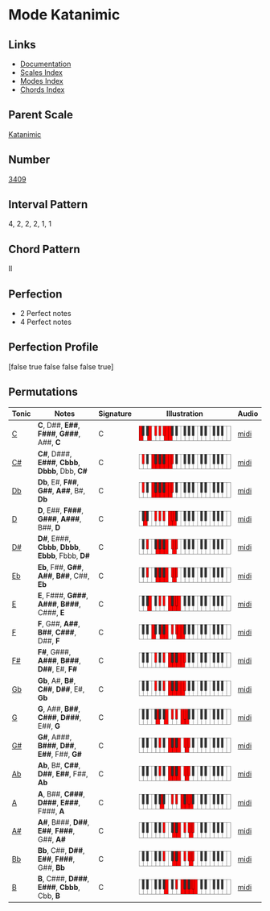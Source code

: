# Mode Katanimic

## Links

- [Documentation](index.md)
- [Scales Index](Scales.md)
- [Modes Index](Modes.md)
- [Chords Index](Chords.md)

## Parent Scale

[Katanimic](ScaleKatanimic.md)

## Number

[3409](https://ianring.com/musictheory/scales/3409)

## Interval Pattern

4, 2, 2, 2, 1, 1

## Chord Pattern

II

## Perfection

- 2 Perfect notes
- 4 Perfect notes

## Perfection Profile

[false true false false false true]

## Permutations

| Tonic | Notes | Signature | Illustration | Audio |
|-------|-------|-----------|--------------|-------|
| [C](ModeCNaturalKatanimic.md) | **C**, D##, **E##**, **F###**, **G###**, A##, **C** | C | ![CNaturalKatanimic](ModeCNaturalKatanimic.png) | [midi](https://github.com/edipermadi/music/blob/main/docs/ModeCNaturalKatanimic.mid?raw=true) |
| [C#](ModeCSharpKatanimic.md) | **C#**, D###, **E###**, **Cbbb**, **Dbbb**, Dbb, **C#** | C | ![CSharpKatanimic](ModeCSharpKatanimic.png) | [midi](https://github.com/edipermadi/music/blob/main/docs/ModeCSharpKatanimic.mid?raw=true) |
| [Db](ModeDFlatKatanimic.md) | **Db**, E#, **F##**, **G##**, **A##**, B#, **Db** | C | ![DFlatKatanimic](ModeDFlatKatanimic.png) | [midi](https://github.com/edipermadi/music/blob/main/docs/ModeDFlatKatanimic.mid?raw=true) |
| [D](ModeDNaturalKatanimic.md) | **D**, E##, **F###**, **G###**, **A###**, B##, **D** | C | ![DNaturalKatanimic](ModeDNaturalKatanimic.png) | [midi](https://github.com/edipermadi/music/blob/main/docs/ModeDNaturalKatanimic.mid?raw=true) |
| [D#](ModeDSharpKatanimic.md) | **D#**, E###, **Cbbb**, **Dbbb**, **Ebbb**, Fbbb, **D#** | C | ![DSharpKatanimic](ModeDSharpKatanimic.png) | [midi](https://github.com/edipermadi/music/blob/main/docs/ModeDSharpKatanimic.mid?raw=true) |
| [Eb](ModeEFlatKatanimic.md) | **Eb**, F##, **G##**, **A##**, **B##**, C##, **Eb** | C | ![EFlatKatanimic](ModeEFlatKatanimic.png) | [midi](https://github.com/edipermadi/music/blob/main/docs/ModeEFlatKatanimic.mid?raw=true) |
| [E](ModeENaturalKatanimic.md) | **E**, F###, **G###**, **A###**, **B###**, C###, **E** | C | ![ENaturalKatanimic](ModeENaturalKatanimic.png) | [midi](https://github.com/edipermadi/music/blob/main/docs/ModeENaturalKatanimic.mid?raw=true) |
| [F](ModeFNaturalKatanimic.md) | **F**, G##, **A##**, **B##**, **C###**, D##, **F** | C | ![FNaturalKatanimic](ModeFNaturalKatanimic.png) | [midi](https://github.com/edipermadi/music/blob/main/docs/ModeFNaturalKatanimic.mid?raw=true) |
| [F#](ModeFSharpKatanimic.md) | **F#**, G###, **A###**, **B###**, **D##**, E#, **F#** | C | ![FSharpKatanimic](ModeFSharpKatanimic.png) | [midi](https://github.com/edipermadi/music/blob/main/docs/ModeFSharpKatanimic.mid?raw=true) |
| [Gb](ModeGFlatKatanimic.md) | **Gb**, A#, **B#**, **C##**, **D##**, E#, **Gb** | C | ![GFlatKatanimic](ModeGFlatKatanimic.png) | [midi](https://github.com/edipermadi/music/blob/main/docs/ModeGFlatKatanimic.mid?raw=true) |
| [G](ModeGNaturalKatanimic.md) | **G**, A##, **B##**, **C###**, **D###**, E##, **G** | C | ![GNaturalKatanimic](ModeGNaturalKatanimic.png) | [midi](https://github.com/edipermadi/music/blob/main/docs/ModeGNaturalKatanimic.mid?raw=true) |
| [G#](ModeGSharpKatanimic.md) | **G#**, A###, **B###**, **D##**, **E##**, F##, **G#** | C | ![GSharpKatanimic](ModeGSharpKatanimic.png) | [midi](https://github.com/edipermadi/music/blob/main/docs/ModeGSharpKatanimic.mid?raw=true) |
| [Ab](ModeAFlatKatanimic.md) | **Ab**, B#, **C##**, **D##**, **E##**, F##, **Ab** | C | ![AFlatKatanimic](ModeAFlatKatanimic.png) | [midi](https://github.com/edipermadi/music/blob/main/docs/ModeAFlatKatanimic.mid?raw=true) |
| [A](ModeANaturalKatanimic.md) | **A**, B##, **C###**, **D###**, **E###**, F###, **A** | C | ![ANaturalKatanimic](ModeANaturalKatanimic.png) | [midi](https://github.com/edipermadi/music/blob/main/docs/ModeANaturalKatanimic.mid?raw=true) |
| [A#](ModeASharpKatanimic.md) | **A#**, B###, **D##**, **E##**, **F###**, G##, **A#** | C | ![ASharpKatanimic](ModeASharpKatanimic.png) | [midi](https://github.com/edipermadi/music/blob/main/docs/ModeASharpKatanimic.mid?raw=true) |
| [Bb](ModeBFlatKatanimic.md) | **Bb**, C##, **D##**, **E##**, **F###**, G##, **Bb** | C | ![BFlatKatanimic](ModeBFlatKatanimic.png) | [midi](https://github.com/edipermadi/music/blob/main/docs/ModeBFlatKatanimic.mid?raw=true) |
| [B](ModeBNaturalKatanimic.md) | **B**, C###, **D###**, **E###**, **Cbbb**, Cbb, **B** | C | ![BNaturalKatanimic](ModeBNaturalKatanimic.png) | [midi](https://github.com/edipermadi/music/blob/main/docs/ModeBNaturalKatanimic.mid?raw=true) |
